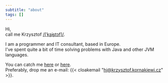 ```yaml
---
subtitle: "about"
tags: []
---
```


Hi,  
call me Krzysztof [/[ˈkʂɨʂtɔf]/](https://en.wikipedia.org/wiki/Help:IPA/Polish).  

I am a programmer and IT consultant, based in Europe.  
I've spent quite a bit of time solving problems with Java and other JVM languages.

You can catch me [here](https://www.linkedin.com/in/kornakiewicz/) or [here](https://gitlab.com/krnkcz).  
Preferably, drop me an e-mail: {{< cloakemail "hi@krzysztof.kornakiewi.cz" >}}.